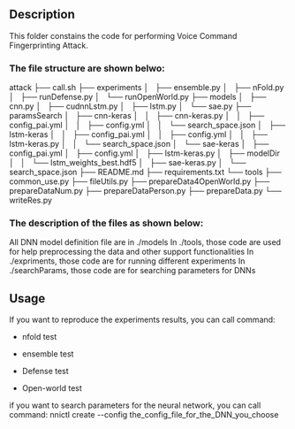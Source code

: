 ## Description
This folder constains the code for performing Voice Command Fingerprinting Attack.

### The file structure are shown belwo:

attack
├── call.sh
├── experiments
│   ├── ensemble.py
│   ├── nFold.py
│   ├── runDefense.py
│   └── runOpenWorld.py
├── models
│   ├── cnn.py
│   ├── cudnnLstm.py
│   ├── lstm.py
│   └── sae.py
├── paramsSearch
│   ├── cnn-keras
│   │   ├── cnn-keras.py
│   │   ├── config_pai.yml
│   │   ├── config.yml
│   │   └── search_space.json
│   ├── lstm-keras
│   │   ├── config_pai.yml
│   │   ├── config.yml
│   │   ├── lstm-keras.py
│   │   └── search_space.json
│   └── sae-keras
│       ├── config_pai.yml
│       ├── config.yml
│       ├── lstm-keras.py
│       ├── modelDir
│       │   └── lstm_weights_best.hdf5
│       ├── sae-keras.py
│       └── search_space.json
├── README.md
├── requirements.txt
└── tools
    ├── common_use.py
    ├── fileUtils.py
    ├── prepareData4OpenWorld.py
    ├── prepareDataNum.py
    ├── prepareDataPerson.py
    ├── prepareData.py
    └── writeRes.py  

### The description of the files as shown below:

All DNN model definition file are in ./models
In ./tools, those code are used for help preprocessing the data and other support functionalities
In ./expriments, those code are for running different experiments
In ./searchParams, those code are for searching parameters for DNNs

## Usage
If you want to reproduce the experiments results, you can call command:
* nfold test

* ensemble test

* Defense test

* Open-world test


if you want to search parameters for the neural network, you can call command:
nnictl create --config the_config_file_for_the_DNN_you_choose
